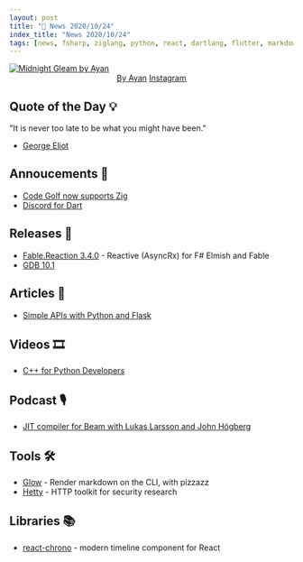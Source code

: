 ```yaml
---
layout: post
title: "📜 News 2020/10/24"
index_title: "News 2020/10/24"
tags: [news, fsharp, ziglang, python, react, dartlang, flutter, markdown, security, cpp]
---
```


<a href="https://www.reddit.com/r/Art/comments/jh0fhy/midnight_gleam_me_digital_2019/">
  <img src="https://user-images.githubusercontent.com/430272/97092954-7e604380-161e-11eb-8603-65988c9b2323.jpeg"
     alt="Midnight Gleam by Ayan"
     class="image">
</a>

<div style="text-align:center">
   <a href="https://www.reddit.com/user/artofayan">By Ayan</a>
   <a href="www.instagram.com/artofayan/">Instagram</a>
</div>

## Quote of the Day 💡

"It is never too late to be what you might have been."

- [George Eliot](https://en.wikipedia.org/wiki/George_Eliot)

## Annoucements 🥁

- [Code Golf now supports Zig](https://code.golf/about)
- [Discord for Dart](https://discord.com/invite/h73B9Xa)

## Releases 🥳

- [Fable.Reaction 3.4.0](https://github.com/dbrattli/Fable.Reaction/releases/tag/v3.4.0) - Reactive (AsyncRx) for F# Elmish and Fable
- [GDB 10.1](https://sourceware.org/pipermail/gdb-announce/2020/000126.html)

## Articles 📜

- [Simple APIs with Python and Flask](https://www.phillipsj.net/posts/simple-apis-with-python-and-flask)

## Videos 🎞

- [C++ for Python Developers](https://www.youtube.com/watch?v=gViwfoChkJA)

## Podcast 🎙

- [JIT compiler for Beam with Lukas Larsson and John Högberg](https://thinkingelixir.com/podcast-episodes/017-jit-compiler-for-beam-with-lukas-larsson-and-john-hogberg/)

## Tools 🛠

- [Glow](https://github.com/charmbracelet/glow) - Render markdown on the CLI, with pizzazz
- [Hetty](https://github.com/dstotijn/hetty) - HTTP toolkit for security research

## Libraries 📚

- [react-chrono](https://github.com/prabhuignoto/react-chrono) - modern timeline component for React


